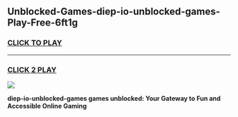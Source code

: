 
## Unblocked-Games-diep-io-unblocked-games-Play-Free-6ft1g
<h3>
<a href="https://premium76.site?title=diep-io-unblocked-games&ref=17A">CLICK TO PLAY</a></h3>
<hr>

<h3>
<a href="https://premium76.site?title=diep-io-unblocked-games&ref=17A">CLICK 2 PLAY</a>
  
</h3>

<a href="https://premium76.site?title=diep-io-unblocked-games&ref=17A"><img src="https://clearcache.store/games.png"></a>


**diep-io-unblocked-games games unblocked: Your Gateway to Fun and Accessible Online Gaming**
